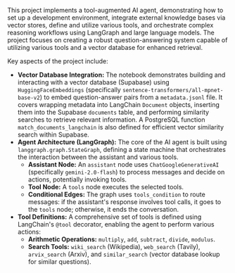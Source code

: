 This project implements a tool-augmented AI agent, demonstrating how to set up a development environment, integrate external knowledge bases via vector stores, define and utilize various tools, and orchestrate complex reasoning workflows using LangGraph and large language models. The project focuses on creating a robust question-answering system capable of utilizing various tools and a vector database for enhanced retrieval.

Key aspects of the project include:

* **Vector Database Integration:** The notebook demonstrates building and interacting with a vector database (Supabase) using `HuggingFaceEmbeddings` (specifically `sentence-transformers/all-mpnet-base-v2`) to embed question-answer pairs from a `metadata.jsonl` file. It covers wrapping metadata into LangChain `Document` objects, inserting them into the Supabase `documents` table, and performing similarity searches to retrieve relevant information. A PostgreSQL function `match_documents_langchain` is also defined for efficient vector similarity search within Supabase.
* **Agent Architecture (LangGraph):** The core of the AI agent is built using `langgraph.graph.StateGraph`, defining a state machine that orchestrates the interaction between the assistant and various tools.
    * **Assistant Node:** An `assistant` node uses `ChatGoogleGenerativeAI` (specifically `gemini-2.0-flash`) to process messages and decide on actions, potentially invoking tools.
    * **Tool Node:** A `tools` node executes the selected tools.
    * **Conditional Edges:** The graph uses `tools_condition` to route messages: if the assistant's response involves tool calls, it goes to the `tools` node; otherwise, it ends the conversation.
* **Tool Definitions:** A comprehensive set of tools is defined using LangChain's `@tool` decorator, enabling the agent to perform various actions:
    * **Arithmetic Operations:** `multiply`, `add`, `subtract`, `divide`, `modulus`.
    * **Search Tools:** `wiki_search` (Wikipedia), `web_search` (Tavily), `arvix_search` (Arxiv), and `similar_search` (vector database lookup for similar questions).

